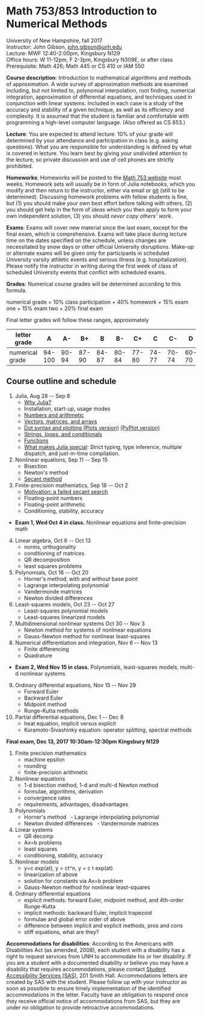 # Math 753/853 Introduction to Numerical Methods

University of New Hampshire, fall 2017  
Instructor: John Gibson, john.gibson@unh.edu  
Lecture: MWF 12:40-2:00pm, Kingsbury N129  
Office hours: W 11-12pm, F 2-3pm, Kingsbury N309E, or after class  
Prerequisite: Math 426; Math 445 or CS 410 or IAM 550

**Course description**: Introduction to mathematical algorithms and methods of approximation. A wide survey of approximation methods are examined including, but not limited to, polynomial interpolation, root finding, numerical integration, approximation of differential equations, and techniques used in conjunction with linear systems. Included in each case is a study of the accuracy and stability of a given technique, as well as its efficiency and complexity. It is assumed that the student is familiar and comfortable with programming a high-level computer language. (Also offered as CS 853.)

**Lecture**: You are expected to attend lecture. 10% of your grade will determined by your attendance and participation in class (e.g. asking questions). What you are responsible for understanding is defined by what is covered in lecture. You learn best by giving your undivided attention to the lecture, so private discussion and use of cell phones are strictly prohibited.

**Homeworks**: Homeworks will be posted to the [Math 753 website](https://github.com/johnfgibson/math753/homeworks) most weeks. Homework sets will usually be in form of Julia notebooks, which you modify and then return to the instructor, either via email or [git](https://git-scm.com/) (still to be determined). Discussing homework problems with fellow students is fine, but (1) you should make your own best effort before talking with others, (2) you should get help in the form of *ideas* which you then apply to form your own independent solution, (3) you should *never copy others' work*.  

**Exams**: Exams will cover new material since the last exam, except for the final exam, which is comprehensive. Exams will take place during lecture time on the dates specified on the schedule, unless changes are necessitated by snow days or other official University disruptions. Make-up or alternate exams will be given only for participants in scheduled University varsity athletic events and serious illness (e.g. hospitalization). Please notify the instructor in writing during the first week of class of scheduled University events that conflict with scheduled exams. 

**Grades**: Numerical course grades will be determined according to this formula. 

  numerical grade = 10% class participation + 40% homework + 15% exam one + 15% exam two + 20% final exam
  
Final letter grades will follow these ranges, approximately

 letter grade  | A | A- | B+ | B | B- | C+ | C | C- | D | F 
 --------------|---|----|----|---|----|----|---|----|---|--
 numerical grade |  94-100 | 90-94 | 87-90 | 84-87 | 80-84 | 77-80 | 74-77 | 70-74 | 60-70 |  < 60

## Course outline and schedule

1. Julia, Aug 28 -- Sep 8
    - [Why Julia?](https://github.com/johnfgibson/whyjulia)
    - Installation, start-up, usage modes
    - [Numbers and arithmetic](julia-basics/1-Numbers.ipynb)
    - [Vectors, matrices, and arrays](julia-basics/2-Vectors-matrices-arrays.ipynb)
    - [Dot syntax and plotting (Plots version)](julia-basics/3-Dot-syntax-and-plotting-Plots.ipynb) [(PyPlot version)](julia-basics/3-Dot-syntax-and-plotting-PyPlot.ipynb)
    - [Strings, loops, and conditionals](julia-basics/4-Strings-loops-conditionals.ipynb)
    - [Functions](julia-basics/5-Functions.ipynb)
    - [What makes Julia special](julia-basics/6-What-makes-Julia-special.ipynb): Strict typing, type inference, multiple dispatch, and just-in-time compilation.
2. Nonlinear equations, Sep 11 -- Sep 15
    - Bisection
    - Newton's method
    - [Secant method](lectures/09-Secant-method.ipynb)
3. Finite-precision mathematics, Sep 18 -- Oct 2
    - [Motivation: a failed secant search](lectures/10-Failed-secant-search.ipynb)
    - Floating-point numbers
    - Floating-point arithmetic
    - Conditioning, stability, accuracy
* **Exam 1, Wed Oct 4 in class.** Nonlinear equations and finite-precision math
4. Linear algebra, Oct 6 -- Oct 13
    - norms, orthogonality
    - conditioning of matrices
    - QR decomposition
    - least squares problems
5. Polynomials, Oct 16 -- Oct 20
    - Horner's method, with and without base point
    - Lagrange interpolating polynomial
    - Vandermonde matrices
    - Newton divided differences
6. Least-squares models, Oct 23 -- Oct 27
    - Least-squares polynomial models
    - Least-squares linearized models
7. Multidimensional nonlinear systems Oct 30 -- Nov 3
    - Newton method for systems of nonlinear equations
    - Gauss-Newton method for nonlinear least-squares
8. Numerical differentiation and integration, Nov 6 -- Nov 13
    - Finite differencing
    - Quadrature
* **Exam 2, Wed Nov 15 in class.** Polynomials, least-squares models, multi-d nonlinear systems
9. Ordinary differential equations, Nov 15 -- Nov 29
    - Forward Euler
    - Backward Euler
    - Midpoint method
    - Runge-Kutta methods
10. Partial differential equations, Dec 1 -- Dec 8
    - heat equation, implicit versus explicit
    - Kuramoto-Sivashinky equation: operator splitting, spectral methods


**Final exam, Dec 13, 2017 10:30am-12:30pm Kingsbury N129**
1. Finite precision mathematics
   - machine epsilon
   - rounding
   - finite-precision arithmetic
2. Nonlinear equations
   - 1-d bisection method, 1-d and multi-d Newton method
   - formulae, algorithms, derivation
   - convergence rates
   - requirements, advantages, disadvantages
3. Polynomials
   - Horner's method
   - Lagrange interpolating polynomial
   - Newton divided differences
   - Vandermonde matrices
4. Linear systems
   - QR decomp
   - Ax=b problems
   - least squares
   - conditioning, stability, accuracy
5. Nonlinear models
   - y=c exp(at), y = ct^n, y = c t exp(at)
   - linearization of above
   - solution for constants via Ax=b problem
   - Gauss-Newton method for nonlinear least-squares
6. Ordinary differential equations
   - explicit methods: forward Euler, midpoint method, and 4th-order Runge-Kutta
   - implicit methods: backward Euler, implicit trapezoid
   - formulae and global error order of above
   - difference between implicit and explicit methods, pros and cons
   - stiff equations, what are they?
   

**Accommodations for disabilities**: According to the Americans with Disabilities Act (as amended, 2008), each student with a disability has a right to request services from UNH to accommodate his or her disability. If you are a student with a documented disability or believe you may have a disability that requires accommodations, please contact [Student Accessibility Services (SAS)](http://www.unh.edu/studentaccessibility), 201 Smith Hall. Accommodations letters are created by SAS with the student. Please follow up with your instructor as soon as possibile to ensure timely implementation of the identified accommodations in the letter. Faculty have an obligation to respond once they receive official notice of accommodations from SAS, but they are under no obligation to provide retroactive accommodations. 

